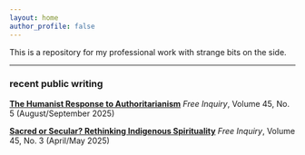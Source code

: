 ```yaml
---
layout: home
author_profile: false
---
```


This is a repository for my professional work with strange bits on the side.

---

### recent public writing

**[The Humanist Response to Authoritarianism](https://secularhumanism.org/2025/07/the-humanist-response-to-authoritarianism/)**
*Free Inquiry*, Volume 45, No. 5 (August/September 2025)

**[Sacred or Secular? Rethinking Indigenous Spirituality](https://secularhumanism.org/2025/03/sacred-or-secular-rethinking-indigenous-spirituality/)**
*Free Inquiry*, Volume 45, No. 3 (April/May 2025)
